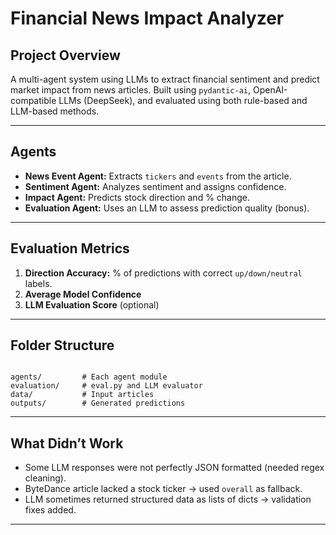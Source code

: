 # Financial News Impact Analyzer 

## Project Overview

A multi-agent system using LLMs to extract financial sentiment and predict market impact from news articles. Built using `pydantic-ai`, OpenAI-compatible LLMs (DeepSeek), and evaluated using both rule-based and LLM-based methods.

---

## Agents

- **News Event Agent:** Extracts `tickers` and `events` from the article.
- **Sentiment Agent:** Analyzes sentiment and assigns confidence.
- **Impact Agent:** Predicts stock direction and % change.
- **Evaluation Agent:** Uses an LLM to assess prediction quality (bonus).

---

## Evaluation Metrics

1. **Direction Accuracy:** % of predictions with correct `up/down/neutral` labels.
2. **Average Model Confidence**
3. **LLM Evaluation Score** (optional)

---

## Folder Structure

```

agents/         # Each agent module
evaluation/     # eval.py and LLM evaluator
data/           # Input articles
outputs/        # Generated predictions

```

---

## What Didn’t Work

- Some LLM responses were not perfectly JSON formatted (needed regex cleaning).
- ByteDance article lacked a stock ticker → used `overall` as fallback.
- LLM sometimes returned structured data as lists of dicts → validation fixes added.

---


